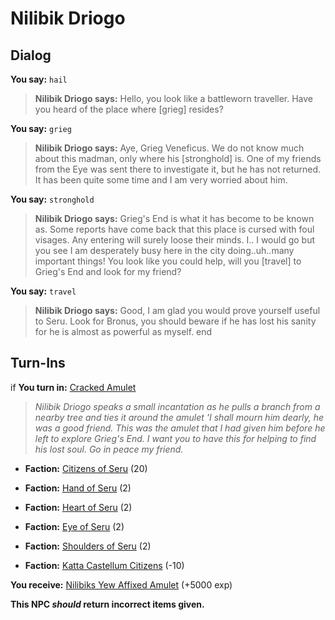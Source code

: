# Nilibik Driogo


## Dialog

**You say:** `hail`



>**Nilibik Driogo says:** Hello, you look like a battleworn traveller. Have you heard of the place where [grieg] resides?

**You say:** `grieg`



>**Nilibik Driogo says:** Aye, Grieg Veneficus. We do not know much about this madman, only where his [stronghold] is. One of my friends from the Eye was sent there to investigate it, but he has not returned. It has been quite some time and I am very worried about him.

**You say:** `stronghold`



>**Nilibik Driogo says:** Grieg's End is what it has become to be known as. Some reports have come back that this place is cursed with foul visages. Any entering will surely loose their minds. I.. I would go but you see I am desperately busy here in the city doing..uh..many important things! You look like you could help, will you [travel] to Grieg's End and look for my friend?

**You say:** `travel`



>**Nilibik Driogo says:** Good, I am glad you would prove yourself useful to Seru. Look for Bronus, you should beware if he has lost his sanity for he is almost as powerful as myself.
end

## Turn-Ins





if **You turn in:** [Cracked Amulet](/item/6515)


>*Nilibik Driogo speaks a small incantation as he pulls a branch from a nearby tree and ties it around the amulet 'I shall mourn him dearly, he was a good friend. This was the amulet that I had given him before he left to explore Grieg's End. I want you to have this for helping to find his lost soul. Go in peace my friend.*


* __Faction:__ [Citizens of Seru](/faction/1499) (20)


* __Faction:__ [Hand of Seru](/faction/1484) (2)


* __Faction:__ [Heart of Seru](/faction/1486) (2)


* __Faction:__ [Eye of Seru](/faction/1485) (2)





* __Faction:__ [Shoulders of Seru](/faction/1487) (2)


* __Faction:__ [Katta Castellum Citizens](/faction/1502) (-10)


 **You receive:**  [Nilibiks Yew Affixed Amulet](/item/6516) (+5000 exp)

**This NPC *should* return incorrect items given.**

